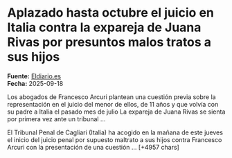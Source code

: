 # Aplazado hasta octubre el juicio en Italia contra la expareja de Juana Rivas por presuntos malos tratos a sus hijos

**Fuente:** [Eldiario.es](https://www.eldiario.es/andalucia/granada/aplazado-octubre-juicio-italia-expareja-juana-rivas-presuntos-malos-tratos-hijos_1_12612979.html)  
**Fecha:** 2025-09-18

Los abogados de Francesco Arcuri plantean una cuestión previa sobre la representación en el juicio del menor de ellos, de 11 años y que volvía con su padre a Italia el pasado mes de julio
La expareja de Juana Rivas se sienta por primera vez ante un tribunal …

El Tribunal Penal de Cagliari (Italia) ha acogido en la mañana de este jueves el inicio del juicio penal por supuesto maltrato a sus hijos contra Francesco Arcuri con la presentación de una cuestión … [+4957 chars]
